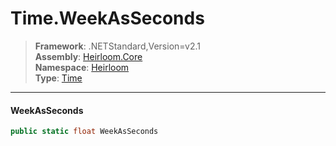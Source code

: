 # Time.WeekAsSeconds

> **Framework**: .NETStandard,Version=v2.1  
> **Assembly**: [Heirloom.Core][0]  
> **Namespace**: [Heirloom][0]  
> **Type**: [Time][1]

--------------------------------------------------------------------------------

#### WeekAsSeconds

```cs
public static float WeekAsSeconds
```

[0]: ../Heirloom.Core.md
[1]: Heirloom.Time.md
